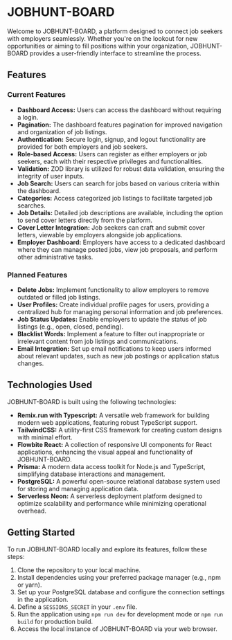 # JOBHUNT-BOARD

Welcome to JOBHUNT-BOARD, a platform designed to connect job seekers with employers seamlessly. Whether you're on the lookout for new opportunities or aiming to fill positions within your organization, JOBHUNT-BOARD provides a user-friendly interface to streamline the process.

## Features

### Current Features
- **Dashboard Access:** Users can access the dashboard without requiring a login.
- **Pagination:** The dashboard features pagination for improved navigation and organization of job listings.
- **Authentication:** Secure login, signup, and logout functionality are provided for both employers and job seekers.
- **Role-based Access:** Users can register as either employers or job seekers, each with their respective privileges and functionalities.
- **Validation:** ZOD library is utilized for robust data validation, ensuring the integrity of user inputs.
- **Job Search:** Users can search for jobs based on various criteria within the dashboard.
- **Categories:** Access categorized job listings to facilitate targeted job searches.
- **Job Details:** Detailed job descriptions are available, including the option to send cover letters directly from the platform.
- **Cover Letter Integration:** Job seekers can craft and submit cover letters, viewable by employers alongside job applications.
- **Employer Dashboard:** Employers have access to a dedicated dashboard where they can manage posted jobs, view job proposals, and perform other administrative tasks.

### Planned Features
- **Delete Jobs:** Implement functionality to allow employers to remove outdated or filled job listings.
- **User Profiles:** Create individual profile pages for users, providing a centralized hub for managing personal information and job preferences.
- **Job Status Updates:** Enable employers to update the status of job listings (e.g., open, closed, pending).
- **Blacklist Words:** Implement a feature to filter out inappropriate or irrelevant content from job listings and communications.
- **Email Integration:** Set up email notifications to keep users informed about relevant updates, such as new job postings or application status changes.

## Technologies Used

JOBHUNT-BOARD is built using the following technologies:

- **Remix.run with Typescript:** A versatile web framework for building modern web applications, featuring robust TypeScript support.
- **TailwindCSS:** A utility-first CSS framework for creating custom designs with minimal effort.
- **Flowbite React:** A collection of responsive UI components for React applications, enhancing the visual appeal and functionality of JOBHUNT-BOARD.
- **Prisma:** A modern data access toolkit for Node.js and TypeScript, simplifying database interactions and management.
- **PostgreSQL:** A powerful open-source relational database system used for storing and managing application data.
- **Serverless Neon:** A serverless deployment platform designed to optimize scalability and performance while minimizing operational overhead.

## Getting Started

To run JOBHUNT-BOARD locally and explore its features, follow these steps:

1. Clone the repository to your local machine.
2. Install dependencies using your preferred package manager (e.g., npm or yarn).
3. Set up your PostgreSQL database and configure the connection settings in the application.
4. Define a `SESSIONS_SECRET` in your `.env` file.
5. Run the application using `npm run dev` for development mode or `npm run build` for production build.
6. Access the local instance of JOBHUNT-BOARD via your web browser.